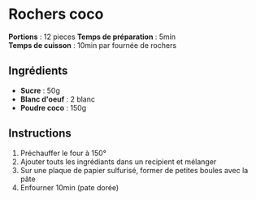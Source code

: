 # Rochers coco

**Portions** : 12 pieces 
**Temps de préparation** : 5min  
**Temps de cuisson** : 10min par fournée de rochers

## Ingrédients

- **Sucre** : 50g
- **Blanc d'oeuf** : 2 blanc
- **Poudre coco** : 150g

## Instructions

1. Préchauffer le four à 150°
2. Ajouter touts les ingrédiants dans un recipient et mélanger
3. Sur une plaque de papier sulfurisé, former de petites boules avec la pâte
4. Enfourner 10min (pate dorée)